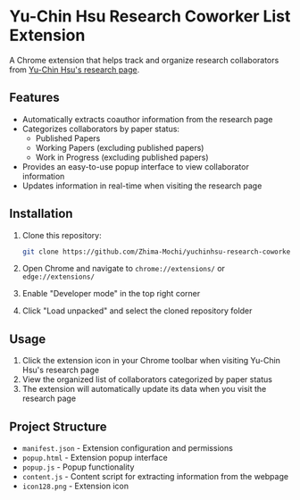 # Yu-Chin Hsu Research Coworker List Extension

A Chrome extension that helps track and organize research collaborators from [Yu-Chin Hsu's research page](https://yuchinhsu.yolasite.com/research.php).

## Features

- Automatically extracts coauthor information from the research page
- Categorizes collaborators by paper status:
  - Published Papers
  - Working Papers (excluding published papers)
  - Work in Progress (excluding published papers)
- Provides an easy-to-use popup interface to view collaborator information
- Updates information in real-time when visiting the research page

## Installation

1. Clone this repository:
   ```bash
   git clone https://github.com/Zhima-Mochi/yuchinhsu-research-coworker-list.git
   ```

2. Open Chrome and navigate to `chrome://extensions/` or `edge://extensions/`

3. Enable "Developer mode" in the top right corner

4. Click "Load unpacked" and select the cloned repository folder

## Usage

1. Click the extension icon in your Chrome toolbar when visiting Yu-Chin Hsu's research page
2. View the organized list of collaborators categorized by paper status
3. The extension will automatically update its data when you visit the research page

## Project Structure

- `manifest.json` - Extension configuration and permissions
- `popup.html` - Extension popup interface
- `popup.js` - Popup functionality
- `content.js` - Content script for extracting information from the webpage
- `icon128.png` - Extension icon